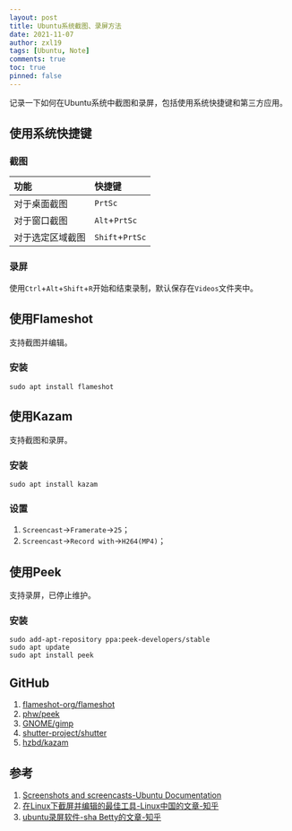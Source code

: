 ```yaml
---
layout: post
title: Ubuntu系统截图、录屏方法
date: 2021-11-07
author: zxl19
tags: [Ubuntu, Note]
comments: true
toc: true
pinned: false
---
```


记录一下如何在Ubuntu系统中截图和录屏，包括使用系统快捷键和第三方应用。

<!-- more -->

## 使用系统快捷键

### 截图

| 功能 | 快捷键 |
| :---- | :---- |
| 对于桌面截图 | `PrtSc` |
| 对于窗口截图 | `Alt`+`PrtSc` |
| 对于选定区域截图 | `Shift`+`PrtSc` |

### 录屏

使用`Ctrl`+`Alt`+`Shift`+`R`开始和结束录制，默认保存在`Videos`文件夹中。

## 使用Flameshot

支持截图并编辑。

### 安装

```shell
sudo apt install flameshot
```

## 使用Kazam

支持截图和录屏。

### 安装

```shell
sudo apt install kazam
```

### 设置

1. `Screencast`->`Framerate`->`25`；
2. `Screencast`->`Record with`->`H264(MP4)`；

## 使用Peek

支持录屏，已停止维护。

### 安装

```shell
sudo add-apt-repository ppa:peek-developers/stable
sudo apt update
sudo apt install peek
```

## GitHub

1. [flameshot-org/flameshot](https://github.com/flameshot-org/flameshot)
2. [phw/peek](https://github.com/phw/peek)
3. [GNOME/gimp](https://github.com/GNOME/gimp)
4. [shutter-project/shutter](https://github.com/shutter-project/shutter)
5. [hzbd/kazam](https://github.com/hzbd/kazam)

## 参考

1. [Screenshots and screencasts-Ubuntu Documentation](https://help.ubuntu.com/stable/ubuntu-help/screen-shot-record.html)
2. [在Linux下截屏并编辑的最佳工具-Linux中国的文章-知乎](https://zhuanlan.zhihu.com/p/45919661)
3. [ubuntu录屏软件-sha Betty的文章-知乎](https://zhuanlan.zhihu.com/p/231962019)
